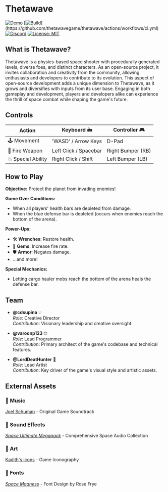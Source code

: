 # Thetawave
[![Demo](https://img.shields.io/badge/Demo-Play%20Now%21-blue)](https://thetawave.metalmancy.tech)
[![Build](https://github.com/thetawavegame/thetawave/actions/workflows/ci.yml/badge.svg?)](https://github.com/thetawavegame/thetawave/actions/workflows/ci.yml)
[![Discord](https://img.shields.io/badge/chat-on%20discord-green.svg?logo=discord&logoColor=fff&labelColor=1e1c24&color=8d5b3f)](https://discord.gg/4smxjcheE5)
[![License: MIT](https://img.shields.io/badge/License-MIT-yellow.svg)](https://opensource.org/licenses/MIT)

## What is Thetawave?

Thetawave is a physics-based space shooter with procedurally generated levels, diverse foes, and distinct characters. As an open-source project, it invites collaboration and creativity from the community, allowing enthusiasts and developers to contribute to its evolution. This aspect of open-source development adds a unique dimension to Thetawave, as it grows and diversifies with inputs from its user base. Engaging in both gameplay and development, players and developers alike can experience the thrill of space combat while shaping the game's future.

## Controls

| Action            | Keyboard 🖮            | Controller 🎮      |
| ----------------- | --------------------- | ----------------- |
| 🕹️ Movement        | 'WASD' / Arrow Keys   | D-Pad             |
| 🔫 Fire Weapon     | Left Click / Spacebar | Right Bumper (RB) |
| 💥 Special Ability | Right Click / Shift   | Left Bumper (LB)  |

## How to Play

**Objective:** Protect the planet from invading enemies!

**Game Over Conditions:**
- When all players' health bars are depleted from damage.
- When the blue defense bar is depleted (occurs when enemies reach the bottom of the arena).

**Power-Ups:**
- 🛠️ **Wrenches**: Restore health.
- 💎 **Gems**: Increase fire rate.
- 🛡️ **Armor**: Negates damage.
- ...and more!

**Special Mechanics:**
- Letting cargo hauler mobs reach the bottom of the arena heals the defense bar.


## Team

- **@cdsupina** 💡  
  *Role*: Creative Director  
  *Contribution*: Visionary leadership and creative oversight.

- **@varoonp123** 🤓  
  *Role*: Lead Programmer  
  *Contribution*: Primary architect of the game's codebase and technical features.

- **@LordDeatHunter** 🎨  
  *Role*: Lead Artist  
  *Contribution*: Key driver of the game's visual style and artistic assets.

## External Assets

### 🎵 Music
[Joel Schuman](https://joelhasa.site/) - Original Game Soundtrack

### 📢 Sound Effects
[*Space Ultimate Megapack*](https://gamesupply.itch.io/ultimate-space-game-mega-asset-package) - Comprehensive Space Audio Collection

### 🎨 Art
[Kadith's icons](https://kadith.itch.io/kadiths-free-icons) - Game Iconography

### 📜 Fonts
[*Space Madness*](https://modernmodron.itch.io/) - Font Design by Rose Frye
